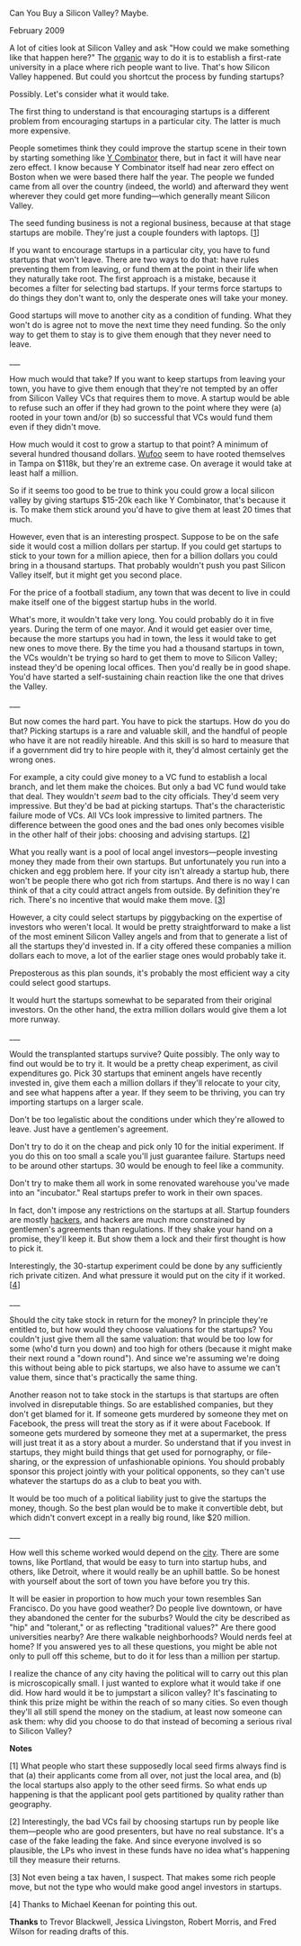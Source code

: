 Can You Buy a Silicon Valley?  Maybe.

February 2009  
  
A lot of cities look at Silicon Valley and ask "How could we make
something like that happen here?" The 
[organic](siliconvalley.html) way to do it is to
establish a first-rate university in a place where rich people want
to live. That's how Silicon Valley happened. But could you shortcut
the process by funding startups?  
  
Possibly. Let's consider what it would take.  
  
The first thing to understand is that encouraging startups is a
different problem from encouraging startups in a particular city.
The latter is much more expensive.  
  
People sometimes think they could improve the startup scene in their
town by starting something like [Y 
Combinator](http://ycombinator.com) there, but in fact it
will have near zero effect. I know because Y Combinator itself had
near zero effect on Boston when we were based there half the year.
The people we funded came from all over the country (indeed, the
world) and afterward they went wherever they could get more
funding—which generally meant Silicon Valley.  
  
The seed funding business is not a regional business, because at
that stage startups are mobile. They're just a couple founders with
laptops. 
[[1](#f1n)]  
  
If you want to encourage startups in a particular city, you have
to fund startups that won't leave. There are two ways to do that:
have rules preventing them from leaving, or fund them at the point
in their life when they naturally take root. The first approach
is a mistake, because it becomes a filter for selecting bad startups.
If your terms force startups to do things they don't want to, only
the desperate ones will take your money.  
  
Good startups will move to another city as a condition of funding.
What they won't do is agree not to move the next time they need
funding. So the only way to get them to stay is to give them enough
that they never need to leave.  
  
\_\_\_  
  
How much would that take? If you want to keep startups from leaving
your town, you have to give them enough that they're not tempted
by an offer from Silicon Valley VCs that requires them to move. A
startup would be able to refuse such an offer if they had grown to
the point where they were (a) rooted in your town and/or (b) so
successful that VCs would fund them even if they didn't move.  
  
How much would it cost to grow a startup to that point? A minimum
of several hundred thousand dollars. [Wufoo](http://wufoo.com) 
seem to have rooted
themselves in Tampa on $118k, but they're an extreme case. On
average it would take at least half a million.  
  
So if it seems too good to be true to think you could grow a local
silicon valley by giving startups $15-20k each like Y Combinator,
that's because it is. To make them stick around you'd have to give
them at least 20 times that much.  
  
However, even that is an interesting prospect. Suppose to be on
the safe side it would cost a million dollars per startup. If you
could get startups to stick to your town for a million apiece, then
for a billion dollars you could bring in a thousand startups. That probably wouldn't push you past Silicon Valley itself, 
but it might get you second place.  
  
For the price of a football stadium, any town that was decent to
live in could make itself one of the biggest startup hubs in the
world.  
  
What's more, it wouldn't take very long. You could probably do
it in five years. During the term of one mayor. And it would get
easier over time, because the more startups you had in town, the
less it would take to get new ones to move there. By the time you
had a thousand startups in town, the VCs wouldn't be trying so hard
to get them to move to Silicon Valley; instead they'd be opening
local offices. Then you'd really be in good shape. You'd have
started a self-sustaining chain reaction like the one that drives
the Valley.  
  
\_\_\_  
  
But now comes the hard part. You have to pick the startups. How
do you do that? Picking startups is a rare and valuable skill, and
the handful of people who have it are not readily hireable. And
this skill is so hard to measure that if a government did try to
hire people with it, they'd almost certainly get the wrong ones.  
  
For example, a city could give money to a VC fund to establish a
local branch, and let them make the choices. But only a bad VC
fund would take that deal. They wouldn't *seem* bad to the city
officials. They'd seem very impressive. But they'd be bad at
picking startups. That's the characteristic failure mode of VCs.
All VCs look impressive to limited partners. The difference between
the good ones and the bad ones only becomes visible in the other
half of their jobs: choosing and advising startups.
[[2](#f2n)]  
  
What you really want is a pool of local angel investors—people
investing money they made from their own startups. But unfortunately
you run into a chicken and egg problem here. If your city isn't
already a startup hub, there won't be people there who got rich
from startups. And there is no way I can think of that a city could
attract angels from outside. By definition they're rich. There's
no incentive that would make them move.
[[3](#f3n)]  
  
However, a city could select startups by piggybacking on the expertise
of investors who weren't local. It would be pretty straightforward
to make a list of the most eminent Silicon Valley angels and from
that to generate a list of all the startups they'd invested in. If
a city offered these companies a million dollars each to move, a
lot of the earlier stage ones would probably take it.  
  
Preposterous as this plan sounds, it's probably the most efficient
way a city could select good startups.  
  
It would hurt the startups somewhat to be separated from their
original investors. On the other hand, the extra million dollars
would give them a lot more runway.  
  
\_\_\_  
  
Would the transplanted startups survive? Quite possibly. The only
way to find out would be to try it. It would be a pretty cheap
experiment, as civil expenditures go. Pick 30 startups that eminent
angels have recently invested in, give them each a million dollars
if they'll relocate to your city, and see what happens after a year.
If they seem to be thriving, you can try importing startups on a
larger scale.  
  
Don't be too legalistic about the conditions under which they're
allowed to leave. Just have a gentlemen's agreement.  
  
Don't try to do it on the cheap and pick only 10 for the initial
experiment. If you do this on too small a scale you'll just guarantee
failure. Startups need to be around other startups. 30 would be
enough to feel like a community.  
  
Don't try to make them all work in some renovated warehouse you've
made into an "incubator." Real startups prefer to work in their
own spaces.  
  
In fact, don't impose any restrictions on the startups at all.
Startup founders are mostly [hackers](gba.html), 
and hackers are much more
constrained by gentlemen's agreements than regulations. If they
shake your hand on a promise, they'll keep it. But show them a
lock and their first thought is how to pick it.  
  
Interestingly, the 30-startup experiment could be done by any
sufficiently rich private citizen. And what pressure it would 
put on the city if it worked.
[[4](#f4n)]  
  
\_\_\_  
  
Should the city take stock in return for the money?
In principle they're entitled to, but how would they choose valuations
for the startups? You couldn't just give them all the same valuation:
that would be too low for some (who'd turn you down) and too high
for others (because it might make their next round a "down round").
And since we're assuming we're doing this without being able to
pick startups, we also have to assume we can't value them, since
that's practically the same thing.  
  
Another reason not to take stock in the startups is that startups
are often involved in disreputable things. So are established
companies, but they don't get blamed for it. If someone gets
murdered by someone they met on Facebook, the press will treat the
story as if it were about Facebook. If someone gets murdered by
someone they met at a supermarket, the press will just treat it as
a story about a murder. So understand that if you invest in startups,
they might build things that get used for pornography, or file-sharing,
or the expression of unfashionable opinions. You should probably
sponsor this project jointly with your political opponents, so they
can't use whatever the startups do as a club to beat you with.  
  
It would be too much of a political liability just to give
the startups the money, though. So the best plan would be to 
make it convertible debt, but which didn't convert except in
a really big round, like $20 million.  
  
\_\_\_  
  
How well this scheme worked would depend on the 
[city](cities.html). There are
some towns, like Portland, that would be easy to turn into startup
hubs, and others, like Detroit, where it would really be an uphill
battle. So be honest with yourself about the sort of town you have
before you try this.  
  
It will be easier in proportion to how much your town resembles San
Francisco. Do you have good weather? Do people live downtown, or
have they abandoned the center for the suburbs? Would the city be
described as "hip" and "tolerant," or as reflecting "traditional
values?" Are there good universities nearby? Are there walkable
neighborhoods? Would nerds feel at home? If you answered yes to
all these questions, you might be able not only to pull off this
scheme, but to do it for less than a million per startup.  
  
I realize the chance of any city having
the political will to carry out this plan is microscopically
small. I just wanted to explore what it would take if one did.
How hard would it be to jumpstart a silicon valley? It's
fascinating to think this prize might be within
the reach of so many cities. So even though they'll all still
spend the money on the stadium, at least now someone can ask them:
why did you choose to do that instead of becoming a serious
rival to Silicon Valley?  
  
  
  
  
  

**Notes**  
  
[1]
What people who start these supposedly local seed firms always
find is that (a) their applicants come from all over, not just the
local area, and (b) the local startups also apply to the other seed
firms. So what ends up happening is that the applicant pool gets
partitioned by quality rather than geography.  
  
[2]
Interestingly, the bad VCs fail by choosing startups run by
people like them—people who are good presenters, but have no
real substance. It's a case of the fake leading the fake. And
since everyone involved is so plausible, the LPs who invest in these
funds have no idea what's happening till they measure their returns.  
  
[3]
Not even being a tax haven, I suspect. That makes some rich
people move, but not the type who would make good angel investors
in startups.  
  
[4]
Thanks to Michael Keenan for pointing this out.  
  
**Thanks** to Trevor Blackwell, Jessica Livingston, Robert
Morris, and Fred Wilson for reading drafts of this.  
  
